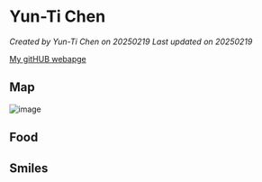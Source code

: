 # Yun-Ti Chen


*Created by Yun-Ti Chen on 20250219 Last updated on 20250219*

[My gitHUB webapge]() 


## Map
![image](
)

## Food


## Smiles 
